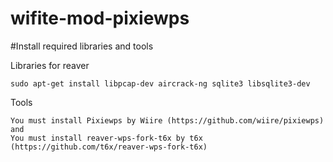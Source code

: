 # wifite-mod-pixiewps

#Install required libraries and tools

Libraries for reaver
  
    sudo apt-get install libpcap-dev aircrack-ng sqlite3 libsqlite3-dev

Tools

    You must install Pixiewps by Wiire (https://github.com/wiire/pixiewps)
    and 
    You must install reaver-wps-fork-t6x by t6x (https://github.com/t6x/reaver-wps-fork-t6x)
